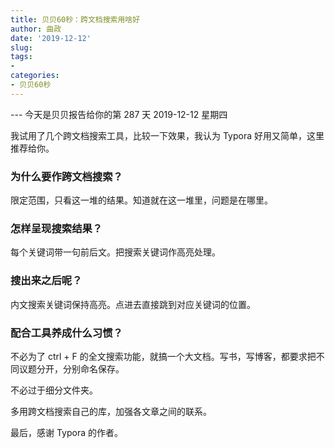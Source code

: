 ```yaml
---
title: 贝贝60秒：跨文档搜索用啥好
author: 曲政
date: '2019-12-12'
slug: 
tags:
- 
categories:
- 贝贝60秒
---
```

--- 今天是贝贝报告给你的第 287 天 2019-12-12 星期四

我试用了几个跨文档搜索工具，比较一下效果，我认为 Typora 好用又简单，这里推荐给你。

### 为什么要作跨文档搜索？

限定范围，只看这一堆的结果。知道就在这一堆里，问题是在哪里。

### 怎样呈现搜索结果？

每个关键词带一句前后文。把搜索关键词作高亮处理。

### 搜出来之后呢？

内文搜索关键词保持高亮。点进去直接跳到对应关键词的位置。

### 配合工具养成什么习惯？

不必为了 ctrl + F 的全文搜索功能，就搞一个大文档。写书，写博客，都要求把不同议题分开，分别命名保存。

不必过于细分文件夹。

多用跨文档搜索自己的库，加强各文章之间的联系。

最后，感谢 Typora 的作者。